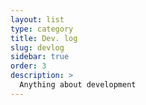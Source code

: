 ```yaml
---
layout: list
type: category
title: Dev. log
slug: devlog
sidebar: true
order: 3
description: >
  Anything about development
---
```

